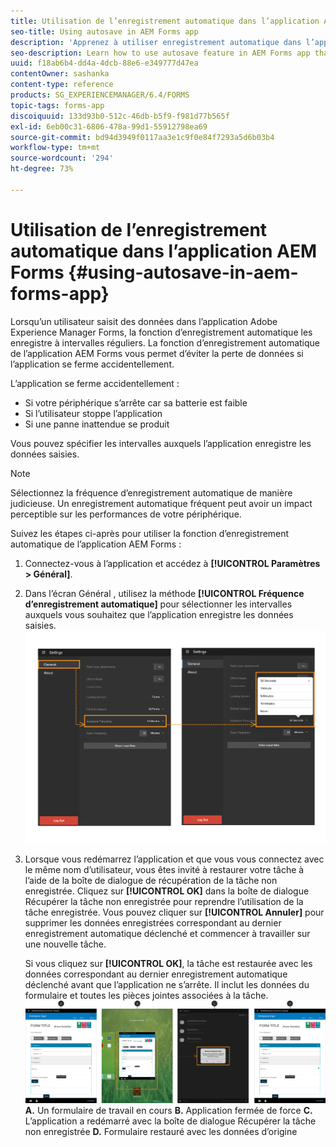 ```yaml
---
title: Utilisation de l’enregistrement automatique dans l’application AEM Forms
seo-title: Using autosave in AEM Forms app
description: 'Apprenez à utiliser enregistrement automatique dans l’application AEM Forms afin d’éviter la perte de données. '
seo-description: Learn how to use autosave feature in AEM Forms app that lets you avoid data loss.
uuid: f18ab6b4-dd4a-4dcb-88e6-e349777d47ea
contentOwner: sashanka
content-type: reference
products: SG_EXPERIENCEMANAGER/6.4/FORMS
topic-tags: forms-app
discoiquuid: 133d93b0-512c-46db-b5f9-f981d77b565f
exl-id: 6eb00c31-6806-478a-99d1-55912798ea69
source-git-commit: bd94d3949f0117aa3e1c9f0e84f7293a5d6b03b4
workflow-type: tm+mt
source-wordcount: '294'
ht-degree: 73%

---
```


# Utilisation de l’enregistrement automatique dans l’application AEM Forms {#using-autosave-in-aem-forms-app}

Lorsqu’un utilisateur saisit des données dans l’application Adobe Experience Manager Forms, la fonction d’enregistrement automatique les enregistre à intervalles réguliers. La fonction d’enregistrement automatique de l’application AEM Forms vous permet d’éviter la perte de données si l’application se ferme accidentellement.

L’application se ferme accidentellement :

* Si votre périphérique s’arrête car sa batterie est faible
* Si l’utilisateur stoppe l’application
* Si une panne inattendue se produit

Vous pouvez spécifier les intervalles auxquels l’application enregistre les données saisies.

>[!NOTE]
>
>Sélectionnez la fréquence d’enregistrement automatique de manière judicieuse. Un enregistrement automatique fréquent peut avoir un impact perceptible sur les performances de votre périphérique.

Suivez les étapes ci-après pour utiliser la fonction d’enregistrement automatique de l’application AEM Forms :

1. Connectez-vous à l’application et accédez à **[!UICONTROL Paramètres > Général]**.
1. Dans l’écran Général , utilisez la méthode **[!UICONTROL Fréquence d’enregistrement automatique]** pour sélectionner les intervalles auxquels vous souhaitez que l’application enregistre les données saisies.
   [ ![Définition de la fréquence d’enregistrement automatique](assets/using-autosave-freq-07.png)](assets/using-autosave-freq-07-1.png)

1. Lorsque vous redémarrez l’application et que vous vous connectez avec le même nom d’utilisateur, vous êtes invité à restaurer votre tâche à l’aide de la boîte de dialogue de récupération de la tâche non enregistrée. Cliquez sur **[!UICONTROL OK]** dans la boîte de dialogue Récupérer la tâche non enregistrée pour reprendre l’utilisation de la tâche enregistrée. Vous pouvez cliquer sur **[!UICONTROL Annuler]** pour supprimer les données enregistrées correspondant au dernier enregistrement automatique déclenché et commencer à travailler sur une nouvelle tâche.

   Si vous cliquez sur **[!UICONTROL OK]**, la tâche est restaurée avec les données correspondant au dernier enregistrement automatique déclenché avant que l’application ne s’arrête. Il inclut les données du formulaire et toutes les pièces jointes associées à la tâche.
   [ ![Obtention d’une tâche récupérée ](assets/autosave-flow.png)](assets/using-autosave-freq-06.png)**A.** Un formulaire de travail en cours **B.** Application fermée de force **C.** L’application a redémarré avec la boîte de dialogue Récupérer la tâche non enregistrée **D.** Formulaire restauré avec les données d’origine
